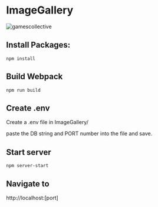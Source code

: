 # ImageGallery


![gamescollective](https://user-images.githubusercontent.com/97041979/177774974-72f06ebd-7f0e-4300-9aa4-477955807416.gif)



## Install Packages:
```npm install```

## Build Webpack
```npm run build```

## Create .env 
Create a .env file in ImageGallery/

paste the DB string and PORT number into the file and save.

## Start server 
```npm server-start```

## Navigate to 
 http://localhost:[port]

